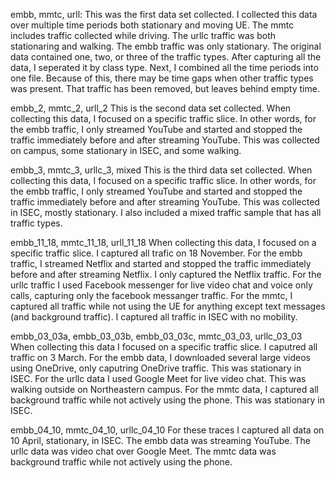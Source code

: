 embb, mmtc, urll:
This was the first data set collected. I collected this data over multiple time periods both stationary and moving UE. 
The mmtc includes traffic collected while driving. The urllc traffic was both stationaring and walking. The embb traffic 
was only stationary.
The original data contained one, two, or three of the traffic types. 
After capturing all the data, I seperated it by class type. Next, I combined all the time periods into one file.
Because of this, there may be time gaps when other traffic types was present. That traffic has been removed, 
but leaves behind empty time.

embb_2, mmtc_2, urll_2
This is the second data set collected. When collecting this data, I focused on a specific traffic slice. 
In other words, for the embb traffic, I only streamed YouTube and started and stopped the traffic immediately
before and after streaming YouTube. This was collected on campus, some stationary in ISEC, and some walking.

embb_3, mmtc_3, urllc_3, mixed
This is the third data set collected. When collecting this data, I focused on a specific traffic slice. 
In other words, for the embb traffic, I only streamed YouTube and started and stopped the traffic immediately
before and after streaming YouTube. This was collected in ISEC, mostly stationary.
I also included a mixed traffic sample that has all traffic types.

embb_11_18, mmtc_11_18, urll_11_18
When collecting this data, I focused on a specific traffic slice. I captured all trafic on 18 November.
For the embb traffic, I streamed Netflix and started and stopped the traffic immediately
before and after streaming Netflix. I only captured the Netflix traffic. 
For the urllc traffic I used Facebook messenger for live video chat and voice only calls, capturing only the facebook messanger traffic.
For the mmtc, I captured all traffic while not using the UE for anything except text messages (and background traffic).
I captured all traffic in ISEC with no mobility. 

embb_03_03a, embb_03_03b, embb_03_03c, mmtc_03_03, urllc_03_03
When collecting this data I focused on a specific traffic slice. I caputred all traffic on 3 March.
For the embb data, I downloaded several large videos using OneDrive, only caputring OneDrive traffic. This was stationary in ISEC.
For the urllc data I used Google Meet for live video chat. This was walking outside on Northeastern campus.
For the mmtc data, I captured all background traffic while not actively using the phone. This was stationary in ISEC.

embb_04_10, mmtc_04_10, urllc_04_10
For these traces I captured all data on 10 April, stationary, in ISEC.
The embb data was streaming YouTube.
The urllc data was video chat over Google Meet.
The mmtc data was background traffic while not actively using the phone.
